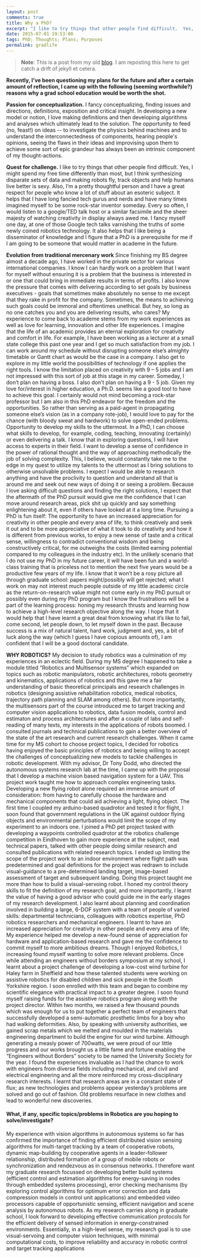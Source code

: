 ```yaml
---
layout: post
comments: true
title: Why a PhD?
excerpt: "I like to try things that other people find difficult.  Yes, I might spend my free time differently than most, but I think synthesizing disparate sets of data and making robots fly, track objects and help humans live better is sexy. Also, I’m a pretty thoughtful person and I have a great respect for people who know a lot of stuff about an esoteric subject."
date: 2015-07-01 19:53:00
tags: PhD; Thoughts; Plans; Purposes
permalink: gradlife
---
```


<div style="text-align:center;"></div>

>**Note**: This is a post from my old [blog](http://fancylittlerobots.blogspot.com/2014/07/so-why-bother-with-phd.html). I am reposting this here to get catch a drift of jekyll et cetera. 

**Recently, I've been questioning my plans for the future and after a certain amount of reflection, I came up with the following (seeming worthwhile?) reasons why a grad school education would be worth the shot.**


**Passion for conceptualization.** I fancy conceptualizing, finding issues and directions, definitions, exposition and critical insight. In developing a new model or notion, I love making definitions and then developing algorithms and analyses which ultimately lead to the solution. The opportunity to feed (no, feast!) on ideas -- to investigate the physics behind machines and to understand the interconnectedness of components, hearing people's opinions, seeing the flaws in their ideas and improvising upon them to achieve some sort of epic grandeur has always been an intrinsic component of my thought-actions.

**Quest for challenge.**  I like to try things that other people find difficult.  Yes, I might spend my free time differently than most, but I think synthesizing disparate sets of data and making robots fly, track objects and help humans live better is sexy. Also, I’m a pretty thoughtful person and I have a great respect for people who know a lot of stuff about an esoteric subject. It helps that I have long fancied tech gurus and nerds and have many times imagined myself to be some rock-star inventor someday.  Every so often, I would listen to a google/TED talk host or a similar facsimile and the sheer majesty of watching creativity in display always awed me. I fancy myself one day, at one of those Google tech talks varnishing the truths of some newly coined robotics technology.  It also helps that I like being a disseminator of knowledge and I figure that a PhD is a prerequisite for me if I am going to be someone that would matter in academe in the future.

**Evolution from traditional mercenary work**  Since finishing my BS degree almost a decade ago, I have worked in the private sector for various international companies. I know I can hardly work on a problem that I want for myself without ensuring it is a problem that the business is interested in or one that could bring in immediate results in terms of profits. I also know the pressure that comes with delivering according to set goals by business executives - goals that sometimes make absolutely no sense to me except that they rake in profit for the company. Sometimes, the means to achieving such goals could be immoral and oftentimes unethical. But hey, so long as no one catches you and you are delivering results, who cares? My experience to come back to academe stems from my work experiences as well as love for learning, innovation and other life experiences.
I imagine that the life of an academic provides an eternal exploration for creativity and comfort in life. For example, I have been working as a lecturer at a small state college this past one year and I get so much satisfaction from my job. I can work around my schedule without disrupting someone else’s almighty timetable or Gantt chart as would be the case in a company. I also get to explore in my little world the possibilities of technology if one applies the right tools.
 I know the limitation placed on creativity with 9 – 5 jobs and I am not impressed with this sort of job at this stage in my career. Someday, I don’t plan on having a boss.  I also don’t plan on having a 9 - 5 job.  Given my love for/interest in higher education, a Ph.D. seems like a good tool to have to achieve this goal. I certainly would not mind becoming a rock-star professor but I am also in this PhD endeavor for the freedom and the opportunities. So rather than serving as a paid-agent in propagating someone else’s vision (as in a company rote-job), I would love to pay for the chance (with bloody sweat and hardwork) to solve open-ended problems.
Opportunity to develop my skills to the uttermost. In a PhD, I can choose what skills to develop, for example, coding, teaching, innovating (certainly) or even delivering a talk. I know that in exploring questions, I will have access to experts in their field. I want to develop a sense of confidence in the power of rational thought and the way of approaching methodically the job of solving complexity. This, I believe, would constantly take me to the edge in my quest to utilize my talents to the uttermost as I bring solutions to otherwise unsolvable problems. I expect I would be able to research anything and have the proclivity to question and understand all that is around me and seek out new ways of doing it or seeing a problem. Because I love asking difficult questions and finding the right solutions, I expect that the aftermath of the PhD pursuit would give me the confidence that I can move around research areas, pick shit up quickly and say something enlightening about it, even if others have looked at it a long time.
Pursuing a PhD is fun itself: The opportunity to have an increased appreciation for creativity in other people and every area of life, to think creatively and seek it out and to be more appreciative of what it took to do creativity and how it is different from previous works, to enjoy a new sense of taste and a critical sense, willingness to contradict conventional wisdom and being constructively critical, for me outweighs the costs (limited earning potential compared to my colleagues in the industry etc). In the unlikely scenario that I do not use my PhD in my future career, it will have been fun and a world-class training that is priceless not to mention the next five years would be a productive few years of my life.
I know that it won’t be a rosy picture all through graduate school: papers might/possibly will get rejected; what I work on may not interest much people outside of my little academic circle as the return-on-research value might not come early in my PhD pursuit or possibly even during my PhD program but I know the frustrations will be a part of the learning process: honing my research thrusts and learning how to achieve a high-level research objective along the way. I hope that it would help that I have learnt a great deal from knowing what it’s like to fail, come second, let people down, to let myself down in the past.
Because success is a mix of natural talent, hard work, judgment and, yes, a bit of luck along the way (which I guess I have copious amounts of), I am confident that I will be a good doctoral candidate.

**WHY ROBOTICS?**
My decision to study robotics was a culmination of my experiences in an eclectic field. During my MS degree I happened to take a module titled “Robotics and Multisensor systems” which expanded on topics such as robotic manipulators, robotic architectures, robots geometry and kinematics, applications of robotics and this gave me a fair understanding of basic theoretical principals and research challenges in robotics (designing assistive rehabilitation robotics, medical robotics, trajectory path planning and SLAM among others).
But more importantly, the multisensors part of the course introduced me to target tracking and computer vision applications to robotics, data fusion models, control and estimaton and process architectures  and after a couple of labs and self-reading of many texts, my interests in the applications of robots boomed. I consulted journals and technical publications to gain a better overview of the state of the art research and current research challenges.
When it came time for my MS cohort to choose project topics, I decided for robotics having enjoyed the basic principles of robotics and being willing to accept the challenges of conceptualizing new models to tackle challenges in robotic development. With my advisor, Dr Tony Dodd, who directed the autonomous systems research lab at the time, I came up with the proposal that I develop a machine vision based navigation system for a UAV.
This project work taught me how to approach complex engineering tasks. Developing a new flying robot alone required an immense amount of consideration: from having to carefully choose the hardware and mechanical components that could aid achieving a light, flying object. The first time I coupled my arduino-based quadrotor and tested it for flight, I soon found that government regulations in the UK against outdoor flying objects and environmental perturbations would limit the scope of my experiment to an indoors one. I joined a PhD pet project tasked with developing a waypoints controlled quadrotor at the robotics challenge competition in Eindhoven to gain more experience at the subject, read technical papers, talked with other people doing similar research and consulted publications with related research topics. I ended up limiting the scope of the project work to an indoor environment where flight path was predetermined and goal definitions for the project was redrawn to include visual-guidance to a pre-determined landing target, image-based assessment of target and subsequent landing.
Doing this project taught me more than how to build a visual-servoing robot. I honed my control theory skills to fit the definition of my research goal, and more importantly, I learnt the value of having a good advisor who could guide me in the early stages of my research development. I also learnt about planning and coordination involved in building a large, 6-DOF system with a team of people of varied skills: departmental technicians, colleagues with robotics expertise, PhD robotics researchers and mechanical engineers. I learnt to have an increased appreciation for creativity in other people and every area of life; My experience helped me develop a new-found sense of appreciation for hardware and application-based research and gave me the confidence to commit myself to more ambitious dreams.
Though I enjoyed Robotics, I increasing found myself wanting to solve more relevant problems. Once while attending an engineers without borders symposium at my school, I learnt about a project challenge of developing a low-cost wind turbine for Haley farm in Sheffield and how these talented students were working on assistive robotics for disabled children and sick people in the South Yorkshire region. I soon enrolled with this team and began to combine my scientific elegance with practical impact to a greater degree. I soon found myself raising funds for the assistive robotics program along with the project director. Within two months, we raised a few thousand pounds which was enough for us to put together a perfect team of engineers that successfully developed a semi-automatic prosthetic limbs for a boy who had walking deformities.
Also, by speaking with university authorities, we gained scrap metals which we melted and moulded in the materials engineering department to build the engine for our wind turbine. Although generating a measly power of 700watts, we were proud of our little progress and our works brought us a little fame and fortune enabling the “Engineers without Borders” society to be named the University Society for the year. I found the experiences invaluable as I had the chance to work with engineers from diverse fields including mechanical, and civil and electrical engineering and all the more reinforced my cross-disciplinary research interests. I learnt that research areas are in a constant state of flux; as new technologies and problems appear yesterday’s problems are solved and go out of fashion. Old problems resurface in new clothes and lead to wonderful new discoveries.

#### What, if any, specific topics/problems in Robotics are you hoping to solve/investigate?

My experience with vision algorithms in autonomous systems so far has confirmed the importance of finding efficient distributed vision sensing algorithms for multi-target tracking by a team of cooperative robots, dynamic map-building by cooperative agents in a leader-follower relationship, distributed formation of a group of mobile robots or synchronization and rendezvous as in consensus networks. I therefore want my graduate research focussed on developing better build systems (efficient control and estimation algorithms for energy-saving in nodes through embedded systems processing), error checking mechanisms (by exploring control algorithms for optimum error correction and data compression models in control unit applications) and embedded video processors capable of opportunistic sensing, efficient navigation and scene analysis by autonomous robots. As my research carries along in graduate school, I look forward to developing effective communication protocols for the efficient delivery of sensed information in energy-constrained environments. 
Essentially, in a high-level sense, my research goal is to use visual-servoing and computer vision techniques, with minimal computational costs, to improve reliability and accuracy in robotic control and target tracking applications
